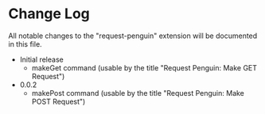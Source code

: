 # Change Log

All notable changes to the "request-penguin" extension will be documented in this file.



- Initial release
    - makeGet command (usable by the title "Request Penguin: Make GET Request")
- 0.0.2
    - makePost command (usable by the title "Request Penguin: Make POST Request")
    